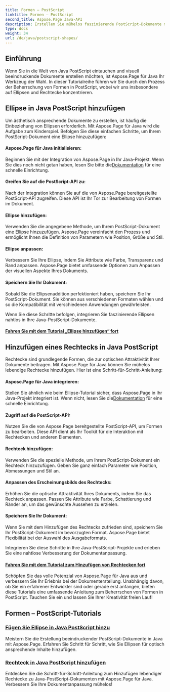 ```yaml
---
title: Formen – PostScript
linktitle: Formen – PostScript
second_title: Aspose.Page Java-API
description: Erstellen Sie mühelos faszinierende PostScript-Dokumente mit Aspose.Page Java. Tauchen Sie ein in Tutorials zum Hinzufügen von Ellipsen und Rechtecken und zum Erstellen optisch ansprechender Inhalte.
type: docs
weight: 34
url: /de/java/postscript-shapes/
---
```


## Einführung

Wenn Sie in die Welt von Java PostScript eintauchen und visuell beeindruckende Dokumente erstellen möchten, ist Aspose.Page für Java Ihr Werkzeug der Wahl. In dieser Tutorialreihe führen wir Sie durch den Prozess der Beherrschung von Formen in PostScript, wobei wir uns insbesondere auf Ellipsen und Rechtecke konzentrieren.

## Ellipse in Java PostScript hinzufügen

Um ästhetisch ansprechende Dokumente zu erstellen, ist häufig die Einbeziehung von Ellipsen erforderlich. Mit Aspose.Page für Java wird die Aufgabe zum Kinderspiel. Befolgen Sie diese einfachen Schritte, um Ihrem PostScript-Dokument eine Ellipse hinzuzufügen:

#### Aspose.Page für Java initialisieren:

 Beginnen Sie mit der Integration von Aspose.Page in Ihr Java-Projekt. Wenn Sie dies noch nicht getan haben, lesen Sie bitte die[Dokumentation](https://reference.aspose.com/page/java/) für eine schnelle Einrichtung.

#### Greifen Sie auf die PostScript-API zu:
Nach der Integration können Sie auf die von Aspose.Page bereitgestellte PostScript-API zugreifen. Diese API ist Ihr Tor zur Bearbeitung von Formen im Dokument.

#### Ellipse hinzufügen:
Verwenden Sie die angegebene Methode, um Ihrem PostScript-Dokument eine Ellipse hinzuzufügen. Aspose.Page vereinfacht den Prozess und ermöglicht Ihnen die Definition von Parametern wie Position, Größe und Stil.

#### Ellipse anpassen:
Verbessern Sie Ihre Ellipse, indem Sie Attribute wie Farbe, Transparenz und Rand anpassen. Aspose.Page bietet umfassende Optionen zum Anpassen der visuellen Aspekte Ihres Dokuments.

#### Speichern Sie Ihr Dokument:
Sobald Sie die Ellipsenaddition perfektioniert haben, speichern Sie Ihr PostScript-Dokument. Sie können aus verschiedenen Formaten wählen und so die Kompatibilität mit verschiedenen Anwendungen gewährleisten.

Wenn Sie diese Schritte befolgen, integrieren Sie faszinierende Ellipsen nahtlos in Ihre Java-PostScript-Dokumente.

#### [Fahren Sie mit dem Tutorial „Ellipse hinzufügen“ fort](./add-ellipse/)

## Hinzufügen eines Rechtecks in Java PostScript

Rechtecke sind grundlegende Formen, die zur optischen Attraktivität Ihrer Dokumente beitragen. Mit Aspose.Page für Java können Sie mühelos lebendige Rechtecke hinzufügen. Hier ist eine Schritt-für-Schritt-Anleitung:

#### Aspose.Page für Java integrieren:
 Stellen Sie ähnlich wie beim Ellipse-Tutorial sicher, dass Aspose.Page in Ihr Java-Projekt integriert ist. Wenn nicht, lesen Sie die[Dokumentation](https://reference.aspose.com/page/java/) für eine schnelle Einrichtung.

#### Zugriff auf die PostScript-API:
Nutzen Sie die von Aspose.Page bereitgestellte PostScript-API, um Formen zu bearbeiten. Diese API dient als Ihr Toolkit für die Interaktion mit Rechtecken und anderen Elementen.

#### Rechteck hinzufügen:
Verwenden Sie die spezielle Methode, um Ihrem PostScript-Dokument ein Rechteck hinzuzufügen. Geben Sie ganz einfach Parameter wie Position, Abmessungen und Stil an.

#### Anpassen des Erscheinungsbilds des Rechtecks:
Erhöhen Sie die optische Attraktivität Ihres Dokuments, indem Sie das Rechteck anpassen. Passen Sie Attribute wie Farbe, Schattierung und Ränder an, um das gewünschte Aussehen zu erzielen.

#### Speichern Sie Ihr Dokument:
Wenn Sie mit dem Hinzufügen des Rechtecks zufrieden sind, speichern Sie Ihr PostScript-Dokument im bevorzugten Format. Aspose.Page bietet Flexibilität bei der Auswahl des Ausgabeformats.

Integrieren Sie diese Schritte in Ihre Java-PostScript-Projekte und erleben Sie eine nahtlose Verbesserung der Dokumentanpassung.

#### [Fahren Sie mit dem Tutorial zum Hinzufügen von Rechtecken fort](./add-rectangle/)

Schöpfen Sie das volle Potenzial von Aspose.Page für Java aus und verbessern Sie Ihr Erlebnis bei der Dokumenterstellung. Unabhängig davon, ob Sie ein erfahrener Entwickler sind oder gerade erst anfangen, bieten diese Tutorials eine umfassende Anleitung zum Beherrschen von Formen in PostScript. Tauchen Sie ein und lassen Sie Ihrer Kreativität freien Lauf!
## Formen – PostScript-Tutorials
### [Fügen Sie Ellipse in Java PostScript hinzu](./add-ellipse/)
Meistern Sie die Erstellung beeindruckender PostScript-Dokumente in Java mit Aspose.Page. Erfahren Sie Schritt für Schritt, wie Sie Ellipsen für optisch ansprechende Inhalte hinzufügen.
### [Rechteck in Java PostScript hinzufügen](./add-rectangle/)
Entdecken Sie die Schritt-für-Schritt-Anleitung zum Hinzufügen lebendiger Rechtecke zu Java-PostScript-Dokumenten mit Aspose.Page für Java. Verbessern Sie Ihre Dokumentanpassung mühelos!